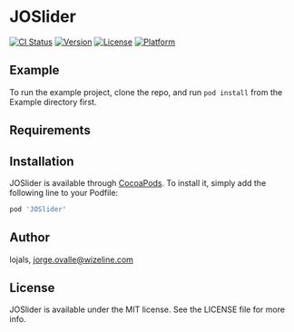 # JOSlider

[![CI Status](https://img.shields.io/travis/lojals/JOSlider.svg?style=flat)](https://travis-ci.org/lojals/JOSlider)
[![Version](https://img.shields.io/cocoapods/v/JOSlider.svg?style=flat)](https://cocoapods.org/pods/JOSlider)
[![License](https://img.shields.io/cocoapods/l/JOSlider.svg?style=flat)](https://cocoapods.org/pods/JOSlider)
[![Platform](https://img.shields.io/cocoapods/p/JOSlider.svg?style=flat)](https://cocoapods.org/pods/JOSlider)

## Example

To run the example project, clone the repo, and run `pod install` from the Example directory first.

## Requirements

## Installation

JOSlider is available through [CocoaPods](https://cocoapods.org). To install
it, simply add the following line to your Podfile:

```ruby
pod 'JOSlider'
```

## Author

lojals, jorge.ovalle@wizeline.com

## License

JOSlider is available under the MIT license. See the LICENSE file for more info.
